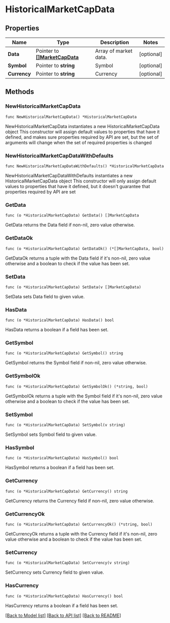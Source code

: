 # HistoricalMarketCapData

## Properties

Name | Type | Description | Notes
------------ | ------------- | ------------- | -------------
**Data** | Pointer to [**[]MarketCapData**](MarketCapData.md) | Array of market data. | [optional] 
**Symbol** | Pointer to **string** | Symbol | [optional] 
**Currency** | Pointer to **string** | Currency | [optional] 

## Methods

### NewHistoricalMarketCapData

`func NewHistoricalMarketCapData() *HistoricalMarketCapData`

NewHistoricalMarketCapData instantiates a new HistoricalMarketCapData object
This constructor will assign default values to properties that have it defined,
and makes sure properties required by API are set, but the set of arguments
will change when the set of required properties is changed

### NewHistoricalMarketCapDataWithDefaults

`func NewHistoricalMarketCapDataWithDefaults() *HistoricalMarketCapData`

NewHistoricalMarketCapDataWithDefaults instantiates a new HistoricalMarketCapData object
This constructor will only assign default values to properties that have it defined,
but it doesn't guarantee that properties required by API are set

### GetData

`func (o *HistoricalMarketCapData) GetData() []MarketCapData`

GetData returns the Data field if non-nil, zero value otherwise.

### GetDataOk

`func (o *HistoricalMarketCapData) GetDataOk() (*[]MarketCapData, bool)`

GetDataOk returns a tuple with the Data field if it's non-nil, zero value otherwise
and a boolean to check if the value has been set.

### SetData

`func (o *HistoricalMarketCapData) SetData(v []MarketCapData)`

SetData sets Data field to given value.

### HasData

`func (o *HistoricalMarketCapData) HasData() bool`

HasData returns a boolean if a field has been set.

### GetSymbol

`func (o *HistoricalMarketCapData) GetSymbol() string`

GetSymbol returns the Symbol field if non-nil, zero value otherwise.

### GetSymbolOk

`func (o *HistoricalMarketCapData) GetSymbolOk() (*string, bool)`

GetSymbolOk returns a tuple with the Symbol field if it's non-nil, zero value otherwise
and a boolean to check if the value has been set.

### SetSymbol

`func (o *HistoricalMarketCapData) SetSymbol(v string)`

SetSymbol sets Symbol field to given value.

### HasSymbol

`func (o *HistoricalMarketCapData) HasSymbol() bool`

HasSymbol returns a boolean if a field has been set.

### GetCurrency

`func (o *HistoricalMarketCapData) GetCurrency() string`

GetCurrency returns the Currency field if non-nil, zero value otherwise.

### GetCurrencyOk

`func (o *HistoricalMarketCapData) GetCurrencyOk() (*string, bool)`

GetCurrencyOk returns a tuple with the Currency field if it's non-nil, zero value otherwise
and a boolean to check if the value has been set.

### SetCurrency

`func (o *HistoricalMarketCapData) SetCurrency(v string)`

SetCurrency sets Currency field to given value.

### HasCurrency

`func (o *HistoricalMarketCapData) HasCurrency() bool`

HasCurrency returns a boolean if a field has been set.


[[Back to Model list]](../README.md#documentation-for-models) [[Back to API list]](../README.md#documentation-for-api-endpoints) [[Back to README]](../README.md)


